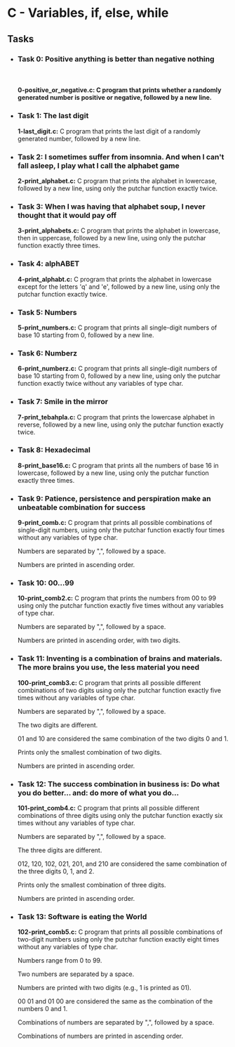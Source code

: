 <h1>C - Variables, if, else, while</h1>
<h2>Tasks</h2>
<ul>
    <li>
        <h3>Task 0: Positive anything is better than negative nothing</h3>
        <br>
        <h4><b>0-positive_or_negative.c:</b> C program that prints whether a randomly generated number is positive or negative, followed by a new line.</h4>
    </li>
    <li>
        <h3>Task 1: The last digit</h3>
        <p><b>1-last_digit.c:</b> C program that prints the last digit of a randomly generated number, followed by a new line.</p>
    </li>
    <li>
        <h3>Task 2: I sometimes suffer from insomnia. And when I can't fall asleep, I play what I call the alphabet game</h3>
        <p><b>2-print_alphabet.c:</b> C program that prints the alphabet in lowercase, followed by a new line, using only the putchar function exactly twice.</p>
    </li>
    <li>
        <h3>Task 3: When I was having that alphabet soup, I never thought that it would pay off</h3>
        <p><b>3-print_alphabets.c:</b> C program that prints the alphabet in lowercase, then in uppercase, followed by a new line, using only the putchar function exactly three times.</p>
    </li>
    <li>
        <h3>Task 4: alphABET</h3>
        <p><b>4-print_alphabt.c:</b> C program that prints the alphabet in lowercase except for the letters 'q' and 'e', followed by a new line, using only the putchar function exactly twice.</p>
    </li>
    <li>
        <h3>Task 5: Numbers</h3>
        <p><b>5-print_numbers.c:</b> C program that prints all single-digit numbers of base 10 starting from 0, followed by a new line.</p>
    </li>
    <li>
        <h3>Task 6: Numberz</h3>
        <p><b>6-print_numberz.c:</b> C program that prints all single-digit numbers of base 10 starting from 0, followed by a new line, using only the putchar function exactly twice without any variables of type char.</p>
    </li>
    <li>
        <h3>Task 7: Smile in the mirror</h3>
        <p><b>7-print_tebahpla.c:</b> C program that prints the lowercase alphabet in reverse, followed by a new line, using only the putchar function exactly twice.</p>
    </li>
    <li>
        <h3>Task 8: Hexadecimal</h3>
        <p><b>8-print_base16.c:</b> C program that prints all the numbers of base 16 in lowercase, followed by a new line, using only the putchar function exactly three times.</p>
    </li>
    <li>
        <h3>Task 9: Patience, persistence and perspiration make an unbeatable combination for success</h3>
        <p><b>9-print_comb.c:</b> C program that prints all possible combinations of single-digit numbers, using only the putchar function exactly four times without any variables of type char.</p>
        <p>Numbers are separated by ",", followed by a space.</p>
        <p>Numbers are printed in ascending order.</p>
    </li>
    <li>
        <h3>Task 10: 00...99</h3>
        <p><b>10-print_comb2.c:</b> C program that prints the numbers from 00 to 99 using only the putchar function exactly five times without any variables of type char.</p>
        <p>Numbers are separated by ",", followed by a space.</p>
        <p>Numbers are printed in ascending order, with two digits.</p>
    </li>
    <li>
        <h3>Task 11: Inventing is a combination of brains and materials. The more brains you use, the less material you need</h3>
        <p><b>100-print_comb3.c:</b> C program that prints all possible different combinations of two digits using only the putchar function exactly five times without any variables of type char.</p>
        <p>Numbers are separated by ",", followed by a space.</p>
        <p>The two digits are different.</p>
        <p>01 and 10 are considered the same combination of the two digits 0 and 1.</p>
        <p>Prints only the smallest combination of two digits.</p>
        <p>Numbers are printed in ascending order.</p>
    </li>
    <li>
        <h3>Task 12: The success combination in business is: Do what you do better... and: do more of what you do...</h3>
        <p><b>101-print_comb4.c:</b> C program that prints all possible different combinations of three digits using only the putchar function exactly six times without any variables of type char.</p>
        <p>Numbers are separated by ",", followed by a space.</p>
        <p>The three digits are different.</p>
        <p>012, 120, 102, 021, 201, and 210 are considered the same combination of the three digits 0, 1, and 2.</p>
        <p>Prints only the smallest combination of three digits.</p>
        <p>Numbers are printed in ascending order.</p>
    </li>
    <li>
        <h3>Task 13: Software is eating the World</h3>
        <p><b>102-print_comb5.c:</b> C program that prints all possible combinations of two-digit numbers using only the putchar function exactly eight times without any variables of type char.</p>
        <p>Numbers range from 0 to 99.</p>
        <p>Two numbers are separated by a space.</p>
        <p>Numbers are printed with two digits (e.g., 1 is printed as 01).</p>
        <p>00 01 and 01 00 are considered the same as the combination of the numbers 0 and 1.</p>
        <p>Combinations of numbers are separated by ",", followed by a space.</p>
        <p>Combinations of numbers are printed in ascending order.</p>
    </li>
</ul>
